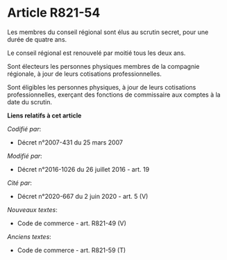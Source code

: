 # Article R821-54

Les membres du conseil régional sont élus au scrutin secret, pour une durée de quatre ans.

Le conseil régional est renouvelé par moitié tous les deux ans.

Sont électeurs les personnes physiques membres de la compagnie régionale, à jour de leurs cotisations professionnelles.

Sont éligibles les personnes physiques, à jour de leurs cotisations professionnelles, exerçant des fonctions de commissaire
aux comptes à la date du scrutin.

**Liens relatifs à cet article**

_Codifié par_:

  - Décret n°2007-431 du 25 mars 2007

_Modifié par_:

  - Décret n°2016-1026 du 26 juillet 2016 - art. 19

_Cité par_:

  - Décret n°2020-667 du 2 juin 2020 - art. 5 (V)

_Nouveaux textes_:

  - Code de commerce - art. R821-49 (V)

_Anciens textes_:

  - Code de commerce - art. R821-59 (T)
